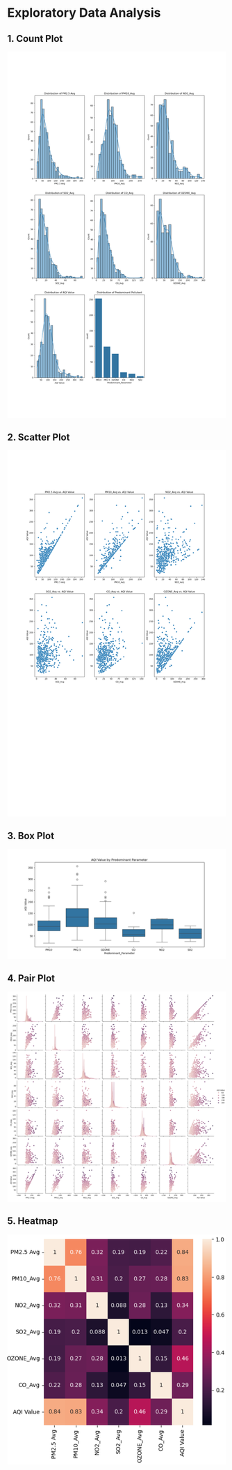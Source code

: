 # Exploratory Data Analysis 

## 1. Count Plot  
  ![](https://github.com/mg270524/AIML-Project/blob/main/assets/countplot.png)

## 2. Scatter Plot  
![](https://github.com/mg270524/AIML-Project/blob/main/assets/scatterplt.png)

## 3. Box Plot
![](https://github.com/mg270524/AIML-Project/blob/main/assets/boxplot.png)

## 4. Pair Plot
![](https://github.com/mg270524/AIML-Project/blob/main/assets/pairplot.png)

## 5. Heatmap
![](https://github.com/mg270524/AIML-Project/blob/main/assets/heatmap1.png)

